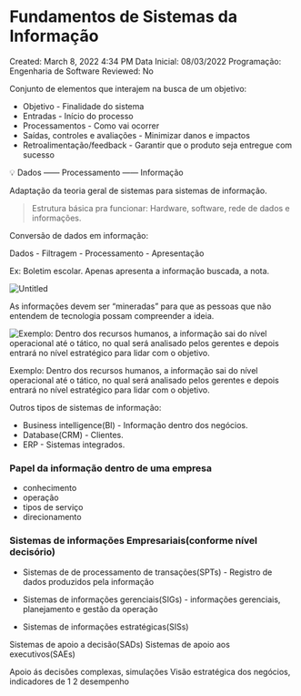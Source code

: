 # Fundamentos de Sistemas da Informação

Created: March 8, 2022 4:34 PM
Data Inicial: 08/03/2022
Programação: Engenharia de Software
Reviewed: No

Conjunto de elementos que interajem na busca de um objetivo:

- Objetivo -  Finalidade do sistema
- Entradas - Início do processo
- Processamentos - Como vai ocorrer
- Saídas, controles e avaliações - Minimizar danos e impactos
- Retroalimentação/feedback - Garantir que o produto seja entregue com sucesso

<aside>
💡 Dados —— Processamento —— Informação

</aside>

Adaptação da teoria geral de sistemas para sistemas de informação.

> Estrutura básica pra funcionar: Hardware, software, rede de dados e informações.
> 

Conversão de dados em informação:

Dados - Filtragem - Processamento - Apresentação

Ex: Boletim escolar. Apenas apresenta a informação buscada, a nota.

![Untitled](Fundamento%201b68a/Untitled.png)

As informações devem ser “mineradas” para que as pessoas que não entendem de tecnologia possam compreender a ideia.

![Exemplo: Dentro dos recursos humanos, a informação sai do nível operacional até o tático, no qual será analisado pelos gerentes e depois entrará no nível estratégico para lidar com o objetivo.](Fundamento%201b68a/Untitled%201.png)

Exemplo: Dentro dos recursos humanos, a informação sai do nível operacional até o tático, no qual será analisado pelos gerentes e depois entrará no nível estratégico para lidar com o objetivo.

Outros tipos de sistemas de informação:

- Business intelligence(BI) - Informação dentro dos negócios.
- Database(CRM) - Clientes.
- ERP - Sistemas integrados.

### Papel da informação dentro de uma empresa

- conhecimento
- operação
- tipos de serviço
- direcionamento

### Sistemas de informações Empresariais(conforme nível decisório)

- Sistemas de de processamento de transações(SPTs) -  Registro de dados produzidos pela informação
- Sistemas de informações gerenciais(SIGs) - informações gerenciais, planejamento e gestão da operação

- Sistemas de informações estratégicas(SISs)

Sistemas de apoio a decisão(SADs)      Sistemas de apoio aos executivos(SAEs)

Apoio ás decisões complexas, simulações            Visão estratégica dos negócios, indicadores de                                                                        1                                                 2 desempenho
